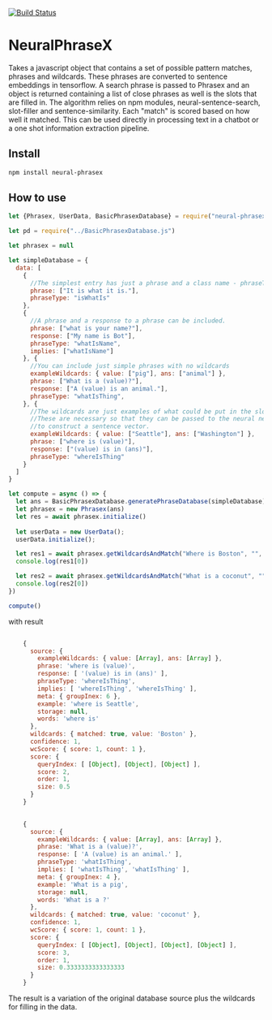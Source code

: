 [![Build Status](https://travis-ci.org/jloveric/NeuralPhraseX.svg?branch=master)](https://travis-ci.org/jloveric/NeuralPhraseX)


# NeuralPhraseX

Takes a javascript object that contains a set of possible pattern matches, phrases and wildcards.  These phrases are converted to sentence embeddings in tensorflow.  A search phrase is passed to Phrasex and an object is returned containing a list of close phrases as well is the slots that are filled in.  The algorithm relies on npm modules, neural-sentence-search, slot-filler and sentence-similarity.  Each "match" is scored based on how well it matched.  This can be used directly in processing text in a chatbot or a one shot information extraction pipeline.

## Install

```bash
npm install neural-phrasex
```

## How to use

```javascript
let {Phrasex, UserData, BasicPhrasexDatabase} = require("neural-phrasex");

let pd = require("../BasicPhrasexDatabase.js")

let phrasex = null

let simpleDatabase = {
  data: [
    {
      //The simplest entry has just a phrase and a class name - phraseType
      phrase: ["It is what it is."],
      phraseType: "isWhatIs"
    },
    {
      //A phrase and a response to a phrase can be included.
      phrase: ["what is your name?"],
      response: ["My name is Bot"],
      phraseType: "whatIsName",
      implies: ["whatIsName"]
    }, {
      //You can include just simple phrases with no wildcards
      exampleWildcards: { value: ["pig"], ans: ["animal"] },
      phrase: ["What is a (value)?"],
      response: ["A (value) is an animal."],
      phraseType: "whatIsThing",
    }, {
      //The wildcards are just examples of what could be put in the slots
      //These are necessary so that they can be passed to the neural network
      //to construct a sentence vector.
      exampleWildcards: { value: ["Seattle"], ans: ["Washington"] },
      phrase: ["where is (value)"],
      response: ["(value) is in (ans)"],
      phraseType: "whereIsThing"
    }
  ]
}

let compute = async () => {
  let ans = BasicPhrasexDatabase.generatePhraseDatabase(simpleDatabase)
  let phrasex = new Phrasex(ans)
  let res = await phrasex.initialize()
  
  let userData = new UserData();
  userData.initialize();

  let res1 = await phrasex.getWildcardsAndMatch("Where is Boston", "", userData)
  console.log(res1[0])

  let res2 = await phrasex.getWildcardsAndMatch("What is a coconut", "", userData)
  console.log(res2[0])
})

compute()

```
with result
```javascript

    {
      source: {
        exampleWildcards: { value: [Array], ans: [Array] },
        phrase: 'where is (value)',
        response: [ '(value) is in (ans)' ],
        phraseType: 'whereIsThing',
        implies: [ 'whereIsThing', 'whereIsThing' ],
        meta: { groupInex: 6 },
        example: 'where is Seattle',
        storage: null,
        words: 'where is'
      },
      wildcards: { matched: true, value: 'Boston' },
      confidence: 1,
      wcScore: { score: 1, count: 1 },
      score: {
        queryIndex: [ [Object], [Object], [Object] ],
        score: 2,
        order: 1,
        size: 0.5
      }
    }

  
    {
      source: {
        exampleWildcards: { value: [Array], ans: [Array] },
        phrase: 'What is a (value)?',
        response: [ 'A (value) is an animal.' ],
        phraseType: 'whatIsThing',
        implies: [ 'whatIsThing', 'whatIsThing' ],
        meta: { groupInex: 4 },
        example: 'What is a pig',
        storage: null,
        words: 'What is a ?'
      },
      wildcards: { matched: true, value: 'coconut' },
      confidence: 1,
      wcScore: { score: 1, count: 1 },
      score: {
        queryIndex: [ [Object], [Object], [Object], [Object] ],
        score: 3,
        order: 1,
        size: 0.3333333333333333
      }
    }
```
The result is a variation of the original database source plus the wildcards for filling
in the data.